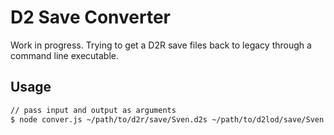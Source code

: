 # D2 Save Converter

Work in progress.  Trying to get a D2R save files back to legacy through a command line executable.

## Usage

```bash
// pass input and output as arguments
$ node conver.js ~/path/to/d2r/save/Sven.d2s ~/path/to/d2lod/save/Sven.d2s
```